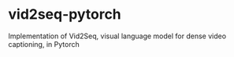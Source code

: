 # vid2seq-pytorch
Implementation of Vid2Seq, visual language model for dense video captioning, in Pytorch
